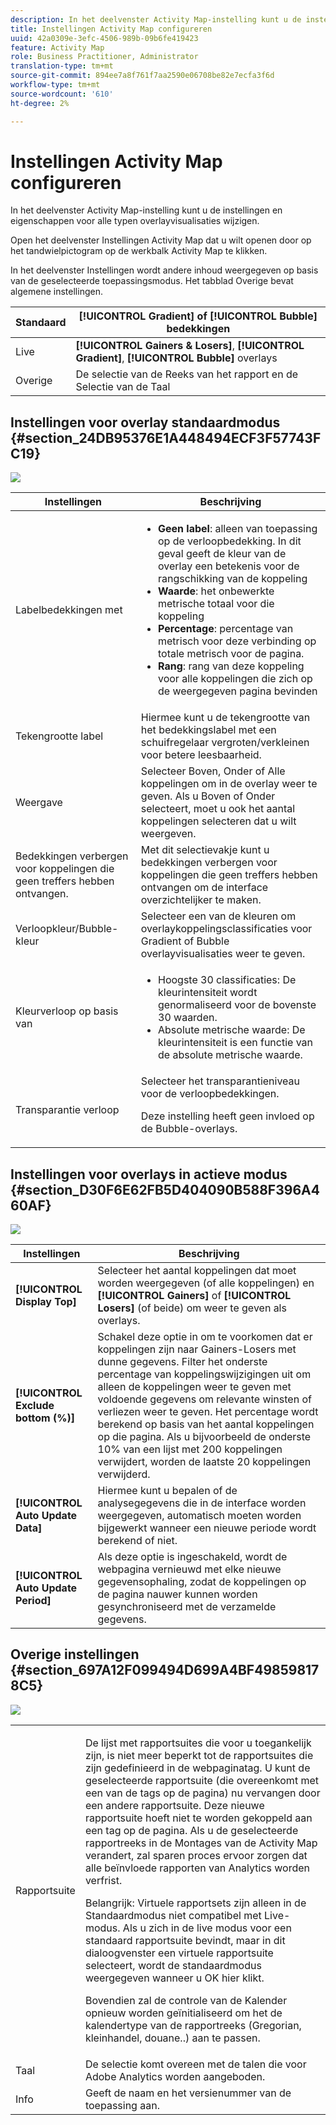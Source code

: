 ```yaml
---
description: In het deelvenster Activity Map-instelling kunt u de instellingen en eigenschappen voor alle typen overlayvisualisaties wijzigen.
title: Instellingen Activity Map configureren
uuid: 42a0309e-3efc-4506-989b-09b6fe419423
feature: Activity Map
role: Business Practitioner, Administrator
translation-type: tm+mt
source-git-commit: 894ee7a8f761f7aa2590e06708be82e7ecfa3f6d
workflow-type: tm+mt
source-wordcount: '610'
ht-degree: 2%

---
```



# Instellingen Activity Map configureren

In het deelvenster Activity Map-instelling kunt u de instellingen en eigenschappen voor alle typen overlayvisualisaties wijzigen.

Open het deelvenster Instellingen Activity Map dat u wilt openen door op het tandwielpictogram op de werkbalk Activity Map te klikken.

In het deelvenster Instellingen wordt andere inhoud weergegeven op basis van de geselecteerde toepassingsmodus. Het tabblad Overige bevat algemene instellingen.

| Standaard | **[!UICONTROL Gradient]** of  **[!UICONTROL Bubble]** bedekkingen |
|---|---|
| Live | **[!UICONTROL Gainers & Losers]**,  **[!UICONTROL Gradient]**,  **[!UICONTROL Bubble]** overlays |
| Overige | De selectie van de Reeks van het rapport en de Selectie van de Taal |

## Instellingen voor overlay standaardmodus {#section_24DB95376E1A448494ECF3F57743FC19}

![](assets/settings_standard.png)

<table id="table_0244107DE6D142F2A1DA4882E0ED9826"> 
 <thead> 
  <tr> 
   <th colname="col2" class="entry"> Instellingen </th> 
   <th colname="col3" class="entry"> Beschrijving </th> 
  </tr> 
 </thead>
 <tbody> 
  <tr> 
   <td colname="col2"> <span class="uicontrol"> Labelbedekkingen met</span> </td> 
   <td colname="col3"> 
    <ul id="ul_13AD02789F2D4904A35215A8FA230F3E"> 
     <li id="li_8DB71636D2074C69B0D94D3FB0CAFE28"> <b>Geen label</b>: alleen van toepassing op de verloopbedekking. In dit geval geeft de kleur van de overlay een betekenis voor de rangschikking van de koppeling </li> 
     <li id="li_39C98D7EA9514C1D8731B9D21C0E73A6"> <b>Waarde</b>: het onbewerkte metrische totaal voor die koppeling </li> 
     <li id="li_A5F583E45BCD4F2399398F9DCC7FE382"> <b>Percentage</b>: percentage van metrisch voor deze verbinding op totale metrisch voor de pagina. </li> 
     <li id="li_E4BF7D3B863E4B6C8E737CF29ADA9D67"> <b>Rang</b>: rang van deze koppeling voor alle koppelingen die zich op de weergegeven pagina bevinden </li> 
    </ul> </td> 
  </tr> 
  <tr> 
   <td colname="col2"> <span class="uicontrol"> Tekengrootte label</span> </td> 
   <td colname="col3"> Hiermee kunt u de tekengrootte van het bedekkingslabel met een schuifregelaar vergroten/verkleinen voor betere leesbaarheid. </td> 
  </tr> 
  <tr> 
   <td colname="col2"> <span class="uicontrol"> Weergave</span> </td> 
   <td colname="col3">Selecteer <span class="uicontrol"> Boven</span>, <span class="uicontrol"> Onder</span> of <span class="uicontrol"> Alle koppelingen</span> om in de overlay weer te geven. Als u Boven of Onder selecteert, moet u ook het aantal koppelingen selecteren dat u wilt weergeven. </td> 
  </tr> 
  <tr> 
   <td colname="col2"> <span class="uicontrol"> Bedekkingen verbergen voor koppelingen die geen treffers hebben ontvangen.</span> </td> 
   <td colname="col3"> Met dit selectievakje kunt u bedekkingen verbergen voor koppelingen die geen treffers hebben ontvangen om de interface overzichtelijker te maken. </td> 
  </tr> 
  <tr> 
   <td colname="col2"> <span class="uicontrol"> Verloopkleur/Bubble-kleur</span> </td> 
   <td colname="col3">Selecteer een van de kleuren om overlaykoppelingsclassificaties voor <span class="uicontrol"> Gradient</span> of <span class="uicontrol"> Bubble</span> overlayvisualisaties weer te geven. </td> 
  </tr> 
  <tr> 
   <td colname="col2"> <span class="uicontrol"> Kleurverloop op basis van</span> </td> 
   <td colname="col3"> 
    <ul id="ul_1B5C2A44A9EB465D8B8E9AD91AF79D69"> 
     <li id="li_C983CB68B90B492BB0774254292B5961"> <span class="uicontrol"> Hoogste 30 classificaties</span>: De kleurintensiteit wordt genormaliseerd voor de bovenste 30 waarden. </li> 
     <li id="li_1E83431C8C734AB0BC82B5A66AED1189"> <span class="uicontrol"> Absolute metrische waarde</span>: De kleurintensiteit is een functie van de absolute metrische waarde. </li> 
    </ul> </td> 
  </tr> 
  <tr> 
   <td colname="col2"> <span class="uicontrol"> Transparantie verloop</span> </td> 
   <td colname="col3">Selecteer het transparantieniveau voor de verloopbedekkingen. <p>Deze instelling heeft geen invloed op de Bubble-overlays. </p> </td> 
  </tr> 
 </tbody> 
</table>

## Instellingen voor overlays in actieve modus {#section_D30F6E62FB5D404090B588F396A460AF}

![](assets/settings_live.png)

| Instellingen | Beschrijving |
|---|---|
| **[!UICONTROL Display Top]** | Selecteer het aantal koppelingen dat moet worden weergegeven (of alle koppelingen) en **[!UICONTROL Gainers]** of **[!UICONTROL Losers]** (of beide) om weer te geven als overlays. |
| **[!UICONTROL Exclude bottom (%)]** | Schakel deze optie in om te voorkomen dat er koppelingen zijn naar Gainers-Losers met dunne gegevens. Filter het onderste percentage van koppelingswijzigingen uit om alleen de koppelingen weer te geven met voldoende gegevens om relevante winsten of verliezen weer te geven. Het percentage wordt berekend op basis van het aantal koppelingen op die pagina. Als u bijvoorbeeld de onderste 10% van een lijst met 200 koppelingen verwijdert, worden de laatste 20 koppelingen verwijderd. |
| **[!UICONTROL Auto Update Data]** | Hiermee kunt u bepalen of de analysegegevens die in de interface worden weergegeven, automatisch moeten worden bijgewerkt wanneer een nieuwe periode wordt berekend of niet. |
| **[!UICONTROL Auto Update Period]** | Als deze optie is ingeschakeld, wordt de webpagina vernieuwd met elke nieuwe gegevensophaling, zodat de koppelingen op de pagina nauwer kunnen worden gesynchroniseerd met de verzamelde gegevens. |

## Overige instellingen {#section_697A12F099494D699A4BF498598178C5}

![](assets/settings_other.png)

<table id="table_0F560236F8844FA0928CBB9C50D5ABEF"> 
 <tbody> 
  <tr> 
   <td colname="col1"> Rapportsuite </td> 
   <td colname="col2"> <p>De lijst met rapportsuites die voor u toegankelijk zijn, is niet meer beperkt tot de rapportsuites die zijn gedefinieerd in de webpaginatag. U kunt de geselecteerde rapportsuite (die overeenkomt met een van de tags op de pagina) nu vervangen door een andere rapportsuite. Deze nieuwe rapportsuite hoeft niet te worden gekoppeld aan een tag op de pagina. Als u de geselecteerde rapportreeks in de Montages van de Activity Map verandert, zal <span class="uicontrol"> sparen</span> proces ervoor zorgen dat alle beïnvloede rapporten van Analytics worden verfrist. </p> <p> <p>Belangrijk: Virtuele rapportsets zijn alleen in de Standaardmodus niet compatibel met Live-modus. Als u zich in de live modus voor een standaard rapportsuite bevindt, maar in dit dialoogvenster een virtuele rapportsuite selecteert, wordt de standaardmodus weergegeven wanneer u <span class="uicontrol"> OK</span> hier klikt. </p> </p> <p>Bovendien zal de controle van de Kalender opnieuw worden geïnitialiseerd om het de kalendertype van de rapportreeks (Gregorian, kleinhandel, douane..) aan te passen. </p> </td> 
  </tr> 
  <tr> 
   <td colname="col1"> Taal </td> 
   <td colname="col2"> De selectie komt overeen met de talen die voor Adobe Analytics worden aangeboden. </td> 
  </tr> 
  <tr> 
   <td colname="col1"> Info </td> 
   <td colname="col2"> Geeft de naam en het versienummer van de toepassing aan. </td> 
  </tr> 
 </tbody> 
</table>


